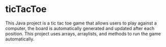 # ticTacToe
This Java project is a tic tac toe game that allows users to play against a computer, the board is automatically generated and updated after each position. 
This project uses arrays, arraylists, and methods to run the game automatically.
